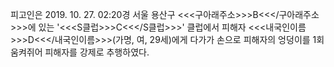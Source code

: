 피고인은 2019. 10. 27. 02:20경 서울 용산구 <<<구아래주소>>>B<<</구아래주소>>>에 있는 '<<<S클럽>>>C<<</S클럽>>>' 클럽에서 피해자 <<<내국인이름>>>D<<</내국인이름>>>(가명, 여, 29세)에게 다가가 손으로 피해자의 엉덩이를 1회 움켜쥐어 피해자를 강제로 추행하였다.